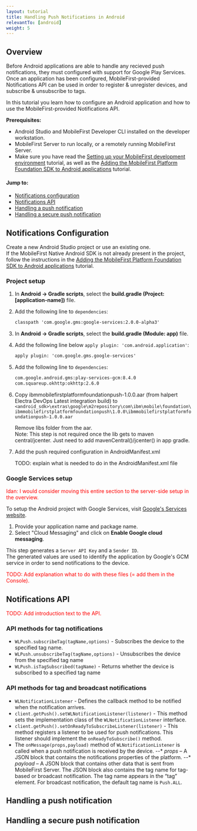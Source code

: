 ```yaml
---
layout: tutorial
title: Handling Push Notifications in Android
relevantTo: [android]
weight: 5
---
```

## Overview
Before Android applications are able to handle any recieved push notifications, they must configured with support for Google Play Services. Once an application has been configured, MobileFirst-provided Notifications API can be used in order to register &amp; unregister devices, and  subscribe &amp; unsubscribe to tags.

In this tutorial you learn how to configure an Android application and how to use the MobileFirst-provided Notifications API.

**Prerequisites:** 

* Android Studio and MobileFirst Developer CLI installed on the developer workstation.  
* MobileFirst Server to run locally, or a remotely running MobileFirst Server.
* Make sure you have read the [Setting up your MobileFirst development environment](../../../setting-up-your-development-environment/index) tutorial, as well as the [Adding the MobileFirst Platform Foundation SDK to Android applications](../../../adding-the-mfpf-sdk/android) tutorial.

#### Jump to:

* [Notifications configuration](#notifications-configuration)
* [Notifications API](#notifications-api)
* [Handling a push notification](#handling-a-push-notification)
* [Handling a secure push notification](#handling-a-secure-push-notification)

## Notifications Configuration
Create a new Android Studio project or use an existing one.  
If the MobileFirst Native Android SDK is not already present in the project, follow the instructions in the [Adding the MobileFirst Platform Foundation SDK to Android applications](../../../adding-the-mfpf-sdk/android) tutorial.

### Project setup

1. In **Android → Gradle scripts**, select the **build.gradle (Project: [application-name])** file.

2. Add the following line to `dependencies`:
	
	```xml
	classpath 'com.google.gms:google-services:2.0.0-alpha3'
	```

3. In **Android → Gradle scripts**, select the **build.gradle (Module: app)** file.

4. Add the following line below `apply plugin: 'com.android.application'`:

	```xml
	apply plugin: 'com.google.gms.google-services'
	```

5. Add the following line to `dependencies`:
	
	```xml
	com.google.android.gms:play-services-gcm:8.4.0
	com.squareup.okhttp:okhttp:2.6.0
	```

6. Copy ibmmobilefirstplatformfoundationpush-1.0.0.aar (from halpert Electra DevOps Latest integration build) to `<android_sdk>\extras\google\m2repository\com\ibm\mobile\foundation\ibmmobilefirstplatformfoundationpush\1.0.0\ibmmobilefirstplatformfoundationpush-1.0.0.aar`

   Remove libs folder from the aar.  
   Note: This step is not required once the lib gets to maven central/jcenter. Just need to add mavenCentral()/jcenter() in app gradle.

7. Add the push required configuration in AndroidManifest.xml 

	<span style="colo:red">TODO: explain what is needed to do in the AndroidManifest.xml file</span>

### Google Services setup
<span style="color:red">Idan: I would consider moving this entire section to the server-side setup in the overview.</span>

To setup the Android project with Google Services, visit [Google's Services website](https://developers.google.com/mobile/add?platform=android&cntapi=gcm&cnturl=https:%2F%2Fdevelopers.google.com%2Fcloud-messaging%2Fandroid%2Fclient&cntlbl=Continue%20Adding%20GCM%20Support&%3Fconfigured%3Dtrue).

1. Provide your application name and package name.
2. Select "Cloud Messaging" and click on **Enable Google cloud messaging**.

This step generates a `Server API Key` and a `Sender ID`.  
The generated values are used to identify the application by Google's GCM service in order to send notifications to the device. 

<span style="color:red">TODO: Add explanation what to do with these files (= add them in the Console).</span>

## Notifications API
<span style="color:red">TODO: Add introduction text to the API.</span>

### API methods for tag notifications
* `WLPush.subscribeTag(tagName,options)` - Subscribes the device to the specified tag name.
* `WLPush.unsubscribeTag(tagName,options)` -  Unsubscribes the device from the specified tag name
* `WLPush.isTagSubscribed(tagName)` - Returns whether the device is subscribed to a specified tag name

### API methods for tag and broadcast notifications

* `WLNotificationListener` - Defines the callback method to be notified when the notification arrives.
* `client.getPush().setWLNotificationListener(listener)` -
This method sets the implementation class of the `WLNotificationListener` interface.
* `client.getPush().setOnReadyToSubscribeListener(listener)` -
This method registers a listener to be used for push notifications. This listener should implement the `onReadyToSubscribe()` method.
* The `onMessage(props,payload)` method of `WLNotificationListener` is called when a push notification is received by the device.
--* *props* – A JSON block that contains the notifications properties of the platform.
--* *payload* – A JSON block that contains other data that is sent from MobileFirst Server. The JSON block also contains the tag name for tag-based or broadcast notification. The tag name appears in the “tag” element. For broadcast notification, the default tag name is `Push.ALL`.

## Handling a push notification

## Handling a secure push notification
